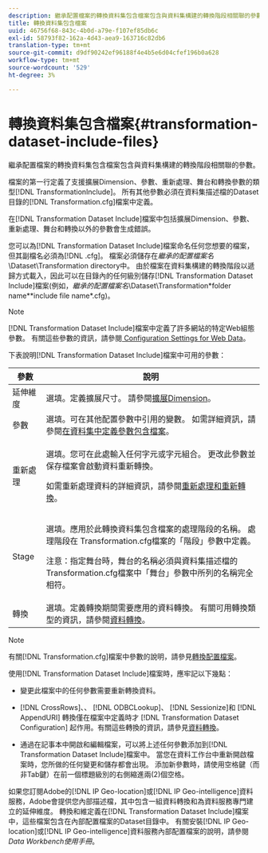```yaml
---
description: 繼承配置檔案的轉換資料集包含檔案包含與資料集構建的轉換階段相關聯的參數。
title: 轉換資料集包含檔案
uuid: 46756f68-843c-4b0d-a79e-f107ef85db6c
exl-id: 58793f82-162a-4d43-aea9-163716c82db6
translation-type: tm+mt
source-git-commit: d9df90242ef96188f4e4b5e6d04cfef196b0a628
workflow-type: tm+mt
source-wordcount: '529'
ht-degree: 3%

---
```


# 轉換資料集包含檔案{#transformation-dataset-include-files}

繼承配置檔案的轉換資料集包含檔案包含與資料集構建的轉換階段相關聯的參數。

檔案的第一行定義了支援擴展Dimension、參數、重新處理、舞台和轉換參數的類型[!DNL TransformationInclude]。 所有其他參數必須在資料集描述檔的Dataset目錄的[!DNL Transformation.cfg]檔案中定義。

在[!DNL Transformation Dataset Include]檔案中包括擴展Dimension、參數、重新處理、舞台和轉換以外的參數會生成錯誤。

您可以為[!DNL Transformation Dataset Include]檔案命名任何您想要的檔案，但其副檔名必須為[!DNL .cfg]。 檔案必須儲存在&#x200B;*繼承的配置檔案名*\Dataset\Transformation directory中。 由於檔案在資料集構建的轉換階段以遞歸方式載入，因此可以在目錄內的任何級別儲存[!DNL Transformation Dataset Include]檔案(例如，*繼承的配置檔案名*\Dataset\Transformation\*folder name*\*include file name*.cfg)。

>[!NOTE]
>
>[!DNL Transformation Dataset Include]檔案中定義了許多網站的特定Web組態參數。 有關這些參數的資訊，請參閱[ Configuration Settings for Web Data](../../../../home/c-dataset-const-proc/c-config-web-data/c-config-web-data.md#concept-9a306b65483a484bb3f6f3c1d7e77519)。

下表說明[!DNL Transformation Dataset Include]檔案中可用的參數：

<table id="table_7BD343888D9145BCBA889B531A4D18F8"> 
 <thead> 
  <tr> 
   <th colname="col1" class="entry"> 參數 </th> 
   <th colname="col2" class="entry"> 說明 </th> 
  </tr> 
 </thead>
 <tbody> 
  <tr> 
   <td colname="col1"> 延伸維度 </td> 
   <td colname="col2"> 選填。定義擴展尺寸。 請參閱<a href="../../../../home/c-dataset-const-proc/c-ex-dim/c-abt-ex-dim.md">擴展Dimension</a>。 </td> 
  </tr> 
  <tr> 
   <td colname="col1"> 參數 </td> 
   <td colname="col2"> 選填。可在其他配置參數中引用的變數。 如需詳細資訊，請參閱<a href="../../../../home/c-dataset-const-proc/c-dataset-inc-files/c-def-param-dataset-inc-files/c-def-param-dataset-inc-files.md#concept-5ad06acc8dc44bf2a99643fafdd56b50">在資料集中定義參數包含檔案</a>。 </td> 
  </tr> 
  <tr> 
   <td colname="col1"> 重新處理 </td> 
   <td colname="col2"> <p>選填。您可在此處輸入任何字元或字元組合。 更改此參數並保存檔案會啟動資料重新轉換。 </p> <p> 如需重新處理資料的詳細資訊，請參閱<a href="../../../../home/c-dataset-const-proc/c-reproc-retrans/c-unst-reproc-retrans.md">重新處理和重新轉換</a>。 </p> </td> 
  </tr> 
  <tr> 
   <td colname="col1"> Stage </td> 
   <td colname="col2"> <p>選填。應用於此<span class="wintitle">轉換資料集包含</span>檔案的處理階段的名稱。 處理階段在<span class="filepath"> Transformation.cfg</span>檔案的「階段」參數中定義。 </p> <p> <p>注意：指定舞台時，舞台的名稱必須與資料集描述檔的<span class="filepath"> Transformation.cfg</span>檔案中「舞台」參數中所列的名稱完全相符。 </p> </p> </td> 
  </tr> 
  <tr> 
   <td colname="col1"> 轉換 </td> 
   <td colname="col2"> 選填。定義轉換期間需要應用的資料轉換。 有關可用轉換類型的資訊，請參閱<a href="../../../../home/c-dataset-const-proc/c-data-trans/c-abt-transf.md">資料轉換</a>。 </td> 
  </tr> 
 </tbody> 
</table>

>[!NOTE]
>
>有關[!DNL Transformation.cfg]檔案中參數的說明，請參見[轉換配置檔案](../../../../home/c-dataset-const-proc/c-trans-config-file/c-abt-trans-config-file.md)。

使用[!DNL Transformation Dataset Include]檔案時，應牢記以下幾點：

* 變更此檔案中的任何參數需要重新轉換資料。
* [!DNL CrossRows]、、 [!DNL ODBCLookup]、 [!DNL Sessionize]和 [!DNL AppendURI] 轉換僅在檔案中定義時才 [!DNL Transformation Dataset Configuration] 起作用。有關這些轉換的資訊，請參見[資料轉換](../../../../home/c-dataset-const-proc/c-data-trans/c-abt-transf.md)。

* 通過在記事本中開啟和編輯檔案，可以將上述任何參數添加到[!DNL Transformation Dataset Include]檔案中。 當您在資料工作台中重新開啟檔案時，您所做的任何變更和儲存都會出現。 添加新參數時，請使用空格鍵（而非Tab鍵）在前一個標題級別的右側縮進兩(2)個空格。

如果您訂閱Adobe的[!DNL IP Geo-location]或[!DNL IP Geo-intelligence]資料服務，Adobe會提供您內部描述檔，其中包含一組資料轉換和為資料服務專門建立的延伸維度。 轉換和維定義在[!DNL Transformation Dataset Include]檔案中，這些檔案包含在內部配置檔案的Dataset目錄中。 有關安裝[!DNL IP Geo-location]或[!DNL IP Geo-intelligence]資料服務內部配置檔案的說明，請參閱&#x200B;*Data Workbench使用手冊*。
